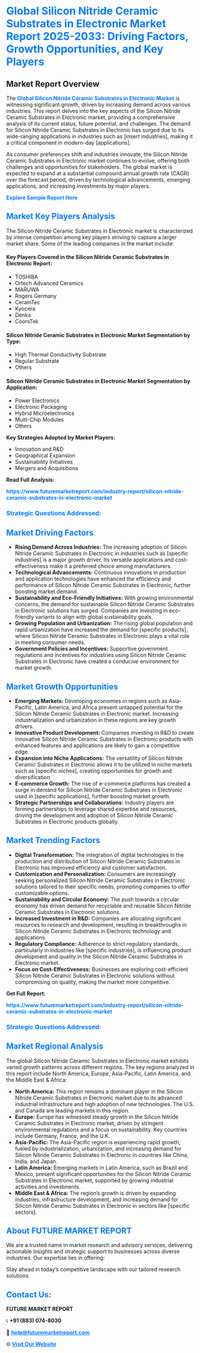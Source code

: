 <h1 style="color: #007BFF;">Global Silicon Nitride Ceramic Substrates in Electronic Market Report 2025-2033: Driving Factors, Growth Opportunities, and Key Players</h1>

<section id="overview">
<h2>Market Report Overview</h2>
<p>The <a href="https://www.futuremarketreport.com/industry-report/silicon-nitride-ceramic-substrates-in-electronic-market" style="color: #007BFF; text-decoration: none;"><strong>Global Silicon Nitride Ceramic Substrates in Electronic Market</strong></a> is witnessing significant growth, driven by increasing demand across various industries. This report delves into the key aspects of the Silicon Nitride Ceramic Substrates in Electronic market, providing a comprehensive analysis of its current status, future potential, and challenges. The demand for Silicon Nitride Ceramic Substrates in Electronic has surged due to its wide-ranging applications in industries such as [insert industries], making it a critical component in modern-day [applications].</p>
<p>As consumer preferences shift and industries innovate, the Silicon Nitride Ceramic Substrates in Electronic market continues to evolve, offering both challenges and opportunities for stakeholders. The global market is expected to expand at a substantial compound annual growth rate (CAGR) over the forecast period, driven by technological advancements, emerging applications, and increasing investments by major players.</p>
</section>

<section id="overview">
<p><a href="https://www.futuremarketreport.com/request-sample/reportId=81926" style="color: #007BFF; text-decoration: none;"><strong>Explore Sample Report Here</strong></a></p>
</section>

<section id="key-players">
<h2 style="color: #007BFF;">Market Key Players Analysis</h2>
<p>The Silicon Nitride Ceramic Substrates in Electronic market is characterized by intense competition among key players striving to capture a larger market share. Some of the leading companies in the market include:</p>
<h4>Key Players Covered in the Silicon Nitride Ceramic Substrates in Electronic Report:</h4>
<ul><li>TOSHIBA</li><li>Ortech Advanced Ceramics</li><li>MARUWA</li><li>Rogers Germany</li><li>CeramTec</li><li>Kyocera</li><li>Denka</li><li>CoorsTek</li></ul>
<h4>Silicon Nitride Ceramic Substrates in Electronic Market Segmentation by Type:</h4>
<ul><li>High Thermal Conductivity Substrate</li><li>Regular Substrate</li><li>Others</li></ul>

<h4>Silicon Nitride Ceramic Substrates in Electronic Market Segmentation by Application:</h4>
<ul><li>Power Electronics</li><li>Electronic Packaging</li><li>Hybrid Microelectronics</li><li>Multi-Chip Modules</li><li>Others</li></ul>
<p><strong>Key Strategies Adopted by Market Players:</strong></p>
<ul>
<li>Innovation and R&D</li>
<li>Geographical Expansion</li>
<li>Sustainability Initiatives</li>
<li>Mergers and Acquisitions</li>
</ul>
</section>

<section>
<p><strong>Read Full Analysis: </strong></p><a href="https://www.futuremarketreport.com/industry-report/silicon-nitride-ceramic-substrates-in-electronic-market" style="color: #007BFF; text-decoration: none;"><strong>https://www.futuremarketreport.com/industry-report/silicon-nitride-ceramic-substrates-in-electronic-market</strong></a>
<h3 style="color: #007BFF;">Strategic Questions Addressed:</h3>
</section>

<section id="driving-factors">
<h2 style="color: #007BFF;">Market Driving Factors</h2>
<ul>
<li><strong>Rising Demand Across Industries:</strong> The increasing adoption of Silicon Nitride Ceramic Substrates in Electronic in industries such as [specific industries] is a major growth driver. Its versatile applications and cost-effectiveness make it a preferred choice among manufacturers.</li>
<li><strong>Technological Advancements:</strong> Continuous innovations in production and application technologies have enhanced the efficiency and performance of Silicon Nitride Ceramic Substrates in Electronic, further boosting market demand.</li>
<li><strong>Sustainability and Eco-Friendly Initiatives:</strong> With growing environmental concerns, the demand for sustainable Silicon Nitride Ceramic Substrates in Electronic solutions has surged. Companies are investing in eco-friendly variants to align with global sustainability goals.</li>
<li><strong>Growing Population and Urbanization:</strong> The rising global population and rapid urbanization have increased the demand for [specific products], where Silicon Nitride Ceramic Substrates in Electronic plays a vital role in meeting consumer needs.</li>
<li><strong>Government Policies and Incentives:</strong> Supportive government regulations and incentives for industries using Silicon Nitride Ceramic Substrates in Electronic have created a conducive environment for market growth.</li>
</ul>
</section>

<section id="growth-opportunities">
<h2 style="color: #007BFF;">Market Growth Opportunities</h2>
<ul>
<li><strong>Emerging Markets:</strong> Developing economies in regions such as Asia-Pacific, Latin America, and Africa present untapped potential for the Silicon Nitride Ceramic Substrates in Electronic market. Increasing industrialization and urbanization in these regions are key growth drivers.</li>
<li><strong>Innovative Product Development:</strong> Companies investing in R&D to create innovative Silicon Nitride Ceramic Substrates in Electronic products with enhanced features and applications are likely to gain a competitive edge.</li>
<li><strong>Expansion into Niche Applications:</strong> The versatility of Silicon Nitride Ceramic Substrates in Electronic allows it to be utilized in niche markets such as [specific niches], creating opportunities for growth and diversification.</li>
<li><strong>E-commerce Growth:</strong> The rise of e-commerce platforms has created a surge in demand for Silicon Nitride Ceramic Substrates in Electronic used in [specific applications], further boosting market growth.</li>
<li><strong>Strategic Partnerships and Collaborations:</strong> Industry players are forming partnerships to leverage shared expertise and resources, driving the development and adoption of Silicon Nitride Ceramic Substrates in Electronic products globally.</li>
</ul>
</section>

<section id="trending-factors">
<h2 style="color: #007BFF;">Market Trending Factors</h2>
<ul>
<li><strong>Digital Transformation:</strong> The integration of digital technologies in the production and distribution of Silicon Nitride Ceramic Substrates in Electronic has improved efficiency and customer satisfaction.</li>
<li><strong>Customization and Personalization:</strong> Consumers are increasingly seeking personalized Silicon Nitride Ceramic Substrates in Electronic solutions tailored to their specific needs, prompting companies to offer customizable options.</li>
<li><strong>Sustainability and Circular Economy:</strong> The push towards a circular economy has driven demand for recyclable and reusable Silicon Nitride Ceramic Substrates in Electronic solutions.</li>
<li><strong>Increased Investment in R&D:</strong> Companies are allocating significant resources to research and development, resulting in breakthroughs in Silicon Nitride Ceramic Substrates in Electronic technology and applications.</li>
<li><strong>Regulatory Compliance:</strong> Adherence to strict regulatory standards, particularly in industries like [specific industries], is influencing product development and quality in the Silicon Nitride Ceramic Substrates in Electronic market.</li>
<li><strong>Focus on Cost-Effectiveness:</strong> Businesses are exploring cost-efficient Silicon Nitride Ceramic Substrates in Electronic solutions without compromising on quality, making the market more competitive.</li>
</ul>
</section>

<section>
<p><strong>Get Full Report: </strong></p><a href="https://www.futuremarketreport.com/industry-report/silicon-nitride-ceramic-substrates-in-electronic-market" style="color: #007BFF; text-decoration: none;"><strong>https://www.futuremarketreport.com/industry-report/silicon-nitride-ceramic-substrates-in-electronic-market</strong></a>
<h3 style="color: #007BFF;">Strategic Questions Addressed:</h3>
</section>


<section id="regional-analysis">
<h2 style="color: #007BFF;">Market Regional Analysis</h2>
<p>The global Silicon Nitride Ceramic Substrates in Electronic market exhibits varied growth patterns across different regions. The key regions analyzed in this report include North America, Europe, Asia-Pacific, Latin America, and the Middle East & Africa:</p>
<ul>
<li><strong>North America:</strong> This region remains a dominant player in the Silicon Nitride Ceramic Substrates in Electronic market due to its advanced industrial infrastructure and high adoption of new technologies. The U.S. and Canada are leading markets in this region.</li>
<li><strong>Europe:</strong> Europe has witnessed steady growth in the Silicon Nitride Ceramic Substrates in Electronic market, driven by stringent environmental regulations and a focus on sustainability. Key countries include Germany, France, and the U.K.</li>
<li><strong>Asia-Pacific:</strong> The Asia-Pacific region is experiencing rapid growth, fueled by industrialization, urbanization, and increasing demand for Silicon Nitride Ceramic Substrates in Electronic in countries like China, India, and Japan.</li>
<li><strong>Latin America:</strong> Emerging markets in Latin America, such as Brazil and Mexico, present significant opportunities for the Silicon Nitride Ceramic Substrates in Electronic market, supported by growing industrial activities and investments.</li>
<li><strong>Middle East & Africa:</strong> The region’s growth is driven by expanding industries, infrastructure development, and increasing demand for Silicon Nitride Ceramic Substrates in Electronic in sectors like [specific sectors].</li>
</ul>
</section>

<footer>
<h2 style="color: #007BFF;">About FUTURE MARKET REPORT</h2>
<p>We are a trusted name in market research and advisory services, delivering actionable insights and strategic support to businesses across diverse industries. Our expertise lies in offering:</p>

<p>Stay ahead in today’s competitive landscape with our tailored research solutions.</p>

<h2 style="color: #007BFF;">Contact Us:</h2>
<p><strong>FUTURE MARKET REPORT</strong></p>
<p>📞 <strong>+91 (883) 074-8030</strong></p>
<p>📧 <strong><a href="mailto:help@futuremarketreport.com" style="color: #007BFF;">help@futuremarketreport.com</a></strong></p>
<p>🌐 <strong><a href="https://www.futuremarketreport.com/" style="color: #007BFF;">Visit Our Website</a></strong></p>
</footer>